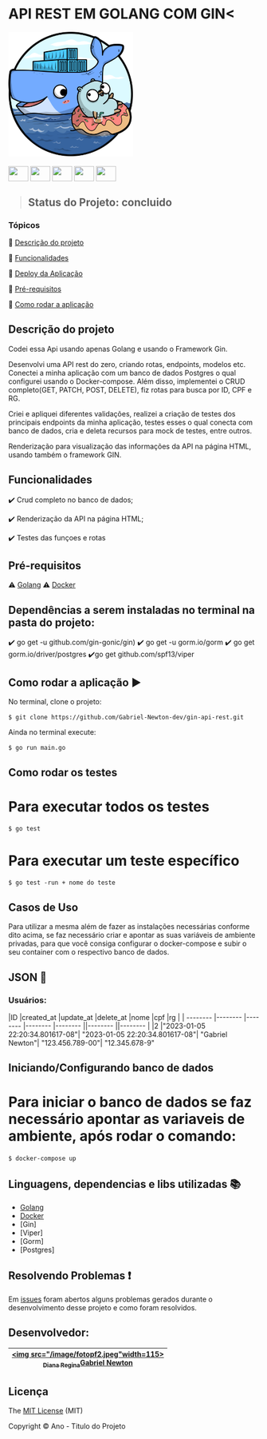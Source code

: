 <h1>API REST EM GOLANG COM GIN<</h1> 

<img src="/image/golang e docker.png" width=250px>

</div>
<div style="display: inline_block"><br>
  <img align="center" height="30" width="40" img src="https://cdn.jsdelivr.net/gh/devicons/devicon/icons/go/go-original-wordmark.svg" />
  <img align="center" height="30" width="40" img src="https://cdn.jsdelivr.net/gh/devicons/devicon/icons/html5/html5-original.svg" />
  <img align="center" height="30" width="40" img src="https://cdn.jsdelivr.net/gh/devicons/devicon/icons/css3/css3-original.svg" />
  <img align="center" height="30" width="40" img src="https://cdn.jsdelivr.net/gh/devicons/devicon/icons/docker/docker-original-wordmark.svg" />
  <img align="center" height="30" width="40" img src="https://cdn.jsdelivr.net/gh/devicons/devicon/icons/mysql/mysql-original-wordmark.svg" />
</div>

> <p><h2>Status do Projeto: concluido</h2></p>

### Tópicos 

:small_blue_diamond: [Descrição do projeto](#descrição-do-projeto)

:small_blue_diamond: [Funcionalidades](#funcionalidades)

:small_blue_diamond: [Deploy da Aplicação](#deploy-da-aplicação-dash)

:small_blue_diamond: [Pré-requisitos](#pré-requisitos)

:small_blue_diamond: [Como rodar a aplicação](#como-rodar-a-aplicação-arrow_forward)


## Descrição do projeto 

<p align="justify">
  Codei essa Api usando apenas Golang e usando o Framework Gin. 

Desenvolvi uma API rest do zero, criando rotas, endpoints, modelos etc. Conectei a minha aplicação com um banco de dados Postgres o qual configurei  usando o Docker-compose. Além disso, implementei o CRUD completo(GET, PATCH, POST, DELETE), fiz rotas para busca por ID, CPF e RG.

Criei e apliquei diferentes validações, realizei a criação de testes dos principais endpoints da minha aplicação, testes esses o qual conecta com banco de dados, cria e deleta recursos para mock de testes, entre outros.

Renderização para visualização das informações da API na página HTML, usando também o framework GIN.
</p>

## Funcionalidades

:heavy_check_mark: Crud completo no banco de dados; 

:heavy_check_mark: Renderização da API na página HTML;

:heavy_check_mark: Testes das funçoes e rotas 

## Pré-requisitos

:warning: [Golang](https://go.dev/dl/)
:warning: [Docker](https://www.docker.com/products/docker-desktop/)

## Dependências a serem instaladas no terminal na pasta do projeto:

:heavy_check_mark: go get -u github.com/gin-gonic/gin)
:heavy_check_mark: go get -u gorm.io/gorm
:heavy_check_mark: go get gorm.io/driver/postgres 
:heavy_check_mark:go get github.com/spf13/viper


## Como rodar a aplicação :arrow_forward:

No terminal, clone o projeto: 

```
$ git clone https://github.com/Gabriel-Newton-dev/gin-api-rest.git
```
Ainda no terminal execute:

```
$ go run main.go
```

## Como rodar os testes

# Para executar todos os testes 
```
$ go test 
```
# Para executar um teste específico

````
$ go test -run + nome do teste
````

## Casos de Uso

Para utilizar a mesma além de fazer as instalações necessárias conforme dito acima, se faz necessário criar e apontar as suas variáveis de ambiente privadas, para que você consiga configurar o docker-compose e subir o seu container com o respectivo banco de dados. 

## JSON :floppy_disk:

### Usuários: 

|ID |created_at |update_at |delete_at |nome |cpf |rg |
| -------- |-------- |-------- |-------- |-------- ||-------- ||-------- |
|2 |"2023-01-05 22:20:34.801617-08"| "2023-01-05 22:20:34.801617-08"| "Gabriel Newton"| "123.456.789-00"| "12.345.678-9"


## Iniciando/Configurando banco de dados

# Para iniciar o banco de dados se faz necessário apontar as variaveis de ambiente, após rodar o comando:

```
$ docker-compose up
```

## Linguagens, dependencias e libs utilizadas :books:

- [Golang](https://go.dev/dl/)
- [Docker](https://www.docker.com/products/docker-desktop/)
- [Gin]
- [Viper]
- [Gorm]
- [Postgres]

## Resolvendo Problemas :exclamation:

Em [issues](https://github.com/Gabriel-Newton-dev/gin-api-rest/issues) foram abertos alguns problemas gerados durante o desenvolvimento desse projeto e como foram resolvidos. 

## Desenvolvedor:

| [<img src="/image/fotopf2.jpeg"width=115><br><sub>Diana Regina</sub>Gabriel Newton](https://github.com/Gabriel-Newton-dev) |
| :---: |

## Licença 

The [MIT License]() (MIT)

Copyright :copyright: Ano - Titulo do Projeto

